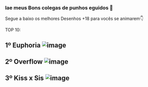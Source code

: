 ### Iae meus Bons colegas de punhos eguidos 👋

Segue a baixo os melhores Desenhos +18 para vocês se animarem👇

TOP 10:

1º Euphoria
![image](https://user-images.githubusercontent.com/101147555/202453154-80cbf0b2-18fb-4947-a0f4-13dc3dc4f570.png)
-

2º Overflow
![image](https://user-images.githubusercontent.com/101147555/202453733-256ddc72-0210-49b2-be0e-e436058adc16.png)
-

3º Kiss x Sis
![image](https://user-images.githubusercontent.com/101147555/202453389-901122cb-cfdd-40d7-9f36-8dd72abc65bf.png)
-
